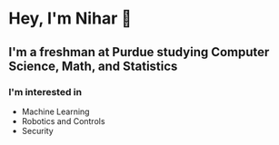 # Hey, I'm Nihar 👋

## I'm a freshman at Purdue studying Computer Science, Math, and Statistics

### I'm interested in
- Machine Learning
- Robotics and Controls
- Security

